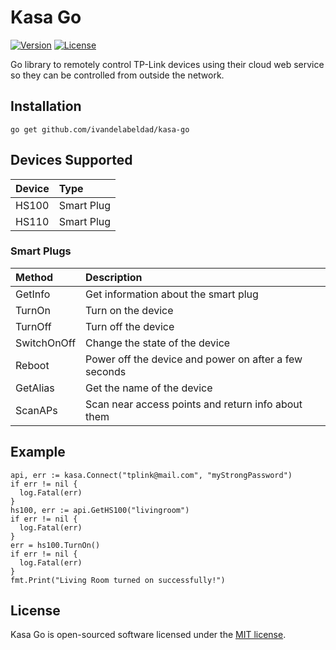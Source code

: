 # Kasa Go

[![Version](https://img.shields.io/github/tag/ivandelabeldad/kasa-go.svg)](https://github.com/ivandelabeldad/kasa-go)
[![License](https://img.shields.io/badge/license-MIT-orange.svg)](https://github.com/ivandelabeldad/kasa-go/blob/master/LICENSE)

Go library to remotely control TP-Link devices using their cloud web service so they can be
controlled from outside the network.

## Installation

```
go get github.com/ivandelabeldad/kasa-go
```

## Devices Supported

| Device | Type |
| :--- | :--- |
| HS100 | Smart Plug |
| HS110 | Smart Plug |

### Smart Plugs

| Method | Description |
| :--- | :--- |
| GetInfo | Get information about the smart plug |
| TurnOn | Turn on the device |
| TurnOff | Turn off the device |
| SwitchOnOff | Change the state of the device |
| Reboot | Power off the device and power on after a few seconds |
| GetAlias | Get the name of the device |
| ScanAPs | Scan near access points and return info about them |

## Example

```
api, err := kasa.Connect("tplink@mail.com", "myStrongPassword")
if err != nil {
  log.Fatal(err)
}
hs100, err := api.GetHS100("livingroom")
if err != nil {
  log.Fatal(err)
}
err = hs100.TurnOn()
if err != nil {
  log.Fatal(err)
}
fmt.Print("Living Room turned on successfully!")
```

## License

Kasa Go is open-sourced software licensed under
the [MIT license](https://github.com/ivandelabeldad/kasa-go/blob/master/LICENSE).
